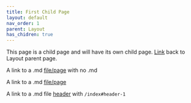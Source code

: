 ```yaml
---
title: First Child Page
layout: default
nav_order: 1
parent: Layout
has_chidren: true
---
```


This page is a child page and will have its own child page. [Link](/docs/layout/layout.md) back to Layout parent page.

A link to a .md [file/page](/index) with no .md

A link to a .md [file/page](/docs/layout/subcategory/child-2)

A link to a .md file [header](/index#header-1) with `/index#header-1`